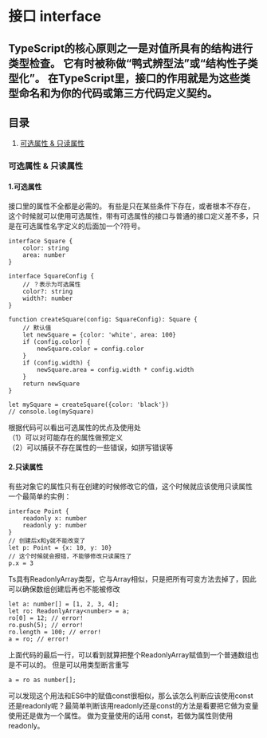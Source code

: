 # 接口 interface

## TypeScript的核心原则之一是对值所具有的结构进行类型检查。 它有时被称做“鸭式辨型法”或“结构性子类型化”。 在TypeScript里，接口的作用就是为这些类型命名和为你的代码或第三方代码定义契约。

## 目录
1. [可选属性 & 只读属性](https://github.com/Will0319/study/blob/master/TypeScript/接口.md#可选属性--只读属性) 

### 可选属性 & 只读属性
#### 1.可选属性  
接口里的属性不全都是必需的。 有些是只在某些条件下存在，或者根本不存在，这个时候就可以使用可选属性，带有可选属性的接口与普通的接口定义差不多，只是在可选属性名字定义的后面加一个?符号。
```
interface Square {
    color: string
    area: number
}

interface SquareConfig {
    // ？表示为可选属性
    color?: string
    width?: number
}

function createSquare(config: SquareConfig): Square {
    // 默认值
    let newSquare = {color: 'white', area: 100}
    if (config.color) {
        newSquare.color = config.color
    }
    if (config.width) {
        newSquare.area = config.width * config.width
    }
    return newSquare
}

let mySquare = createSquare({color: 'black'})
// console.log(mySquare)
```
根据代码可以看出可选属性的优点及使用处  
（1）可以对可能存在的属性做预定义  
（2）可以捕获不存在属性的一些错误，如拼写错误等  

#### 2.只读属性 
有些对象它的属性只有在创建的时候修改它的值，这个时候就应该使用只读属性  
一个最简单的实例：  
```
interface Point {
    readonly x: number
    readonly y: number
}
// 创建后x和y就不能改变了
let p: Point = {x: 10, y: 10}
// 这个时候就会报错，不能够修改只读属性了
p.x = 3
```
Ts具有ReadonlyArray类型，它与Array相似，只是把所有可变方法去掉了，因此可以确保数组创建后再也不能被修改
```
let a: number[] = [1, 2, 3, 4];
let ro: ReadonlyArray<number> = a;
ro[0] = 12; // error!
ro.push(5); // error!
ro.length = 100; // error!
a = ro; // error!
```
上面代码的最后一行，可以看到就算把整个ReadonlyArray赋值到一个普通数组也是不可以的。 但是可以用类型断言重写
```
a = ro as number[];
```
可以发现这个用法和ES6中的赋值const很相似，那么该怎么判断应该使用const还是readonly呢？最简单判断该用readonly还是const的方法是看要把它做为变量使用还是做为一个属性。 做为变量使用的话用 const，若做为属性则使用readonly。